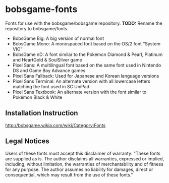 # bobsgame-fonts
Fonts for use with the bobsgame/bobsgame repository. **TODO:** Rename the repository to bobsgame/fonts.
* BobsGame Big: A big version of normal font
* BobsGame Mono: A monospaced font based on the OS/2 font “System VIO”
* BobsGame nD: A font similar to the Pokémon Diamond & Pearl, Platinum and HeartGold & SoulSilver game
* Pixel Sans: A multilingual font based on the same font used in Nintendo DS and Game Boy Advance games
* Pixel Sans Fallback: Used for Japanese and Korean language versions
* Pixel Sans Terminal: An alternate version with all lowercase letters matching the font used in SC UniPad
* Pixel Sans Textbook: An alternate version with the font similar to Pokémon Black & White

## Installation Instruction
http://bobsgame.wikia.com/wiki/Category:Fonts

## Legal Notices
Users of these fonts must accept this disclaimer of warranty: "These fonts are supplied as is. The author disclaims all warranties, expressed or implied, including, without limitation, the warranties of merchantability and of fitness for any purpose. The author assumes no liability for damages, direct or consequential, which may result from the use of these fonts."
